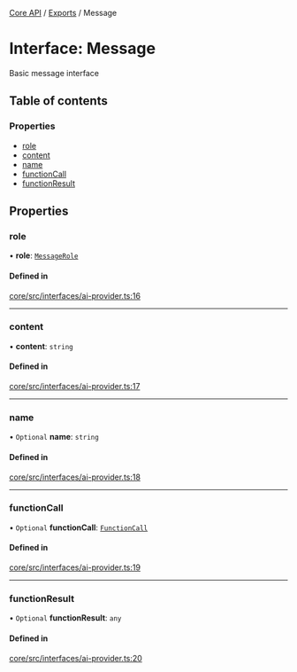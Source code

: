 <!-- 
 ⚠️  AUTO-GENERATED FILE - DO NOT EDIT MANUALLY
 This file is automatically generated by scripts/docs-generator.js
 To make changes, edit the source TypeScript files or update the generator script
-->

[Core API](../../) / [Exports](../modules) / Message

# Interface: Message

Basic message interface

## Table of contents

### Properties

- [role](Message#role)
- [content](Message#content)
- [name](Message#name)
- [functionCall](Message#functioncall)
- [functionResult](Message#functionresult)

## Properties

### role

• **role**: [`MessageRole`](../modules#messagerole)

#### Defined in

[core/src/interfaces/ai-provider.ts:16](https://github.com/woojubb/robota/blob/e9a16308aa7c5860eec707b38c4a69831f29dd9f/packages/core/src/interfaces/ai-provider.ts#L16)

___

### content

• **content**: `string`

#### Defined in

[core/src/interfaces/ai-provider.ts:17](https://github.com/woojubb/robota/blob/e9a16308aa7c5860eec707b38c4a69831f29dd9f/packages/core/src/interfaces/ai-provider.ts#L17)

___

### name

• `Optional` **name**: `string`

#### Defined in

[core/src/interfaces/ai-provider.ts:18](https://github.com/woojubb/robota/blob/e9a16308aa7c5860eec707b38c4a69831f29dd9f/packages/core/src/interfaces/ai-provider.ts#L18)

___

### functionCall

• `Optional` **functionCall**: [`FunctionCall`](FunctionCall)

#### Defined in

[core/src/interfaces/ai-provider.ts:19](https://github.com/woojubb/robota/blob/e9a16308aa7c5860eec707b38c4a69831f29dd9f/packages/core/src/interfaces/ai-provider.ts#L19)

___

### functionResult

• `Optional` **functionResult**: `any`

#### Defined in

[core/src/interfaces/ai-provider.ts:20](https://github.com/woojubb/robota/blob/e9a16308aa7c5860eec707b38c4a69831f29dd9f/packages/core/src/interfaces/ai-provider.ts#L20)
